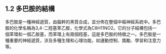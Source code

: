 ## 1.2 多巴胺的結構

多巴胺是一種神經遞質，由腦幹的黑質合成，並分佈在整個中樞神經系統中。多巴胺的化學名稱為3,4-二羥基苯乙胺，化學式為C8H11NO2。它的分子結構包括一個苯環和一個乙胺基，而苯環上有兩個羥基，這是多巴胺的特徵之一。多巴胺是一種重要的神經遞質，涉及多種生理和心理功能，如運動控制、獎勵、學習和注意力等。